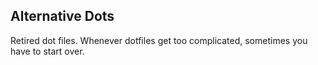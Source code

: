 ## Alternative Dots

Retired dot files. Whenever dotfiles get too complicated, sometimes you have to start over.
